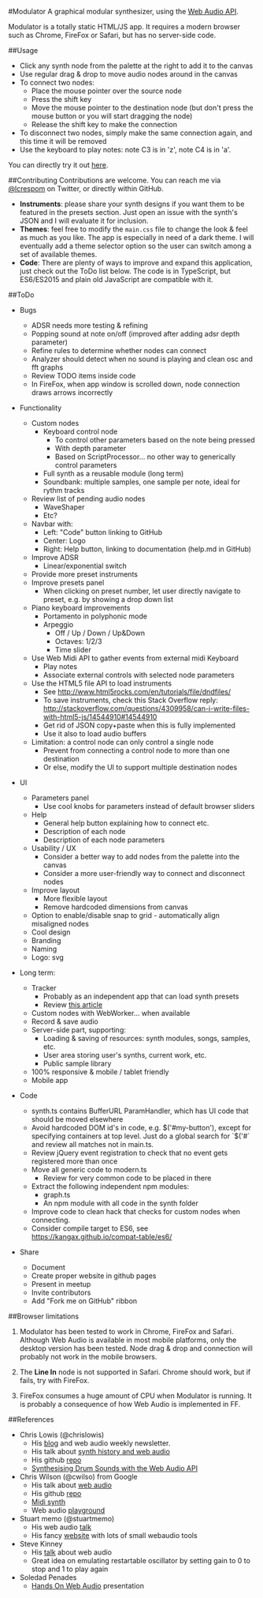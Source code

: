 #Modulator
A graphical modular synthesizer, using the
[Web Audio API](https://developer.mozilla.org/en-US/docs/Web/API/Web_Audio_API).

Modulator is a totally static HTML/JS app. It requires a modern browser such as Chrome,
FireFox or Safari, but has no server-side code.

##Usage
- Click any synth node from the palette at the right to add it to the canvas
- Use regular drag & drop to move audio nodes around in the canvas
- To connect two nodes:
	- Place the mouse pointer over the source node
	- Press the shift key
	- Move the mouse pointer to the destination node
		(but don't press the mouse button or you will start dragging the node)
	- Release the shift key to make the connection
- To disconnect two nodes, simply make the same connection again,
	and this time it will be removed
- Use the keyboard to play notes: note C3 is in 'z', note C4 is in 'a'.

You can directly try it out [here](//lcrespom.github.io/synth).

##Contributing
Contributions are welcome. You can reach me via [@lcrespom](https://twitter.com/lcrespom)
on Twitter, or directly within GitHub.

- **Instruments**: please share your synth designs if you want them to be featured
	in the presets section. Just open an issue with the synth's JSON and I will
	evaluate it for inclusion.
- **Themes**: feel free to modify the `main.css` file to change the look & feel as
	much as you like. The app is especially in need of a dark theme. I will
	eventually add a theme selector option so the user can switch among a set of
	available themes.
- **Code**: There are plenty of ways to improve and expand this application,
	just check out the ToDo list below. The code is in TypeScript, but ES6/ES2015 and
	plain old JavaScript are compatible with it.

##ToDo
- Bugs
	- ADSR needs more testing & refining
	- Popping sound at note on/off (improved after adding adsr depth parameter)
	- Refine rules to determine whether nodes can connect
	- Analyzer should detect when no sound is playing and clean osc and fft graphs
	- Review TODO items inside code
	- In FireFox, when app window is scrolled down, node connection
		draws arrows incorrectly

- Functionality
	- Custom nodes
		- Keyboard control node
			- To control other parameters based on the note being pressed
			- With depth parameter
			- Based on ScriptProcessor... no other way to generically control parameters
		- Full synth as a reusable module (long term)
		- Soundbank: multiple samples, one sample per note, ideal for rythm tracks
	- Review list of pending audio nodes
		- WaveShaper
		- Etc?
	- Navbar with:
		- Left: "Code" button linking to GitHub
		- Center: Logo
		- Right: Help button, linking to documentation (help.md in GitHub)
	- Improve ADSR
		- Linear/exponential switch
	- Provide more preset instruments
	- Improve presets panel
		- When clicking on preset number, let user directly navigate to preset,
			e.g. by showing a drop down list
	- Piano keyboard improvements
		- Portamento in polyphonic mode
		- Arpeggio
			- Off / Up / Down / Up&Down
			- Octaves: 1/2/3
			- Time slider
	- Use Web Midi API to gather events from external midi Keyboard
		- Play notes
		- Associate external controls with selected node parameters
	- Use the HTML5 file API to load instruments
		- See http://www.html5rocks.com/en/tutorials/file/dndfiles/
		- To save instruments, check this Stack Overflow reply:
			http://stackoverflow.com/questions/4309958/can-i-write-files-with-html5-js/14544910#14544910
		- Get rid of JSON copy+paste when this is fully implemented
		- Use it also to load audio buffers
	- Limitation: a control node can only control a single node
		- Prevent from connecting a control node to more than one destination
		- Or else, modify the UI to support multiple destination nodes

- UI
	- Parameters panel
		- Use cool knobs for parameters instead of default browser sliders
	- Help
		- General help button explaining how to connect etc.
		- Description of each node
		- Description of each node parameters
	- Usability / UX
		- Consider a better way to add nodes from the palette into the canvas
		- Consider a more user-friendly way to connect and disconnect nodes
	- Improve layout
		- More flexible layout
		- Remove hardcoded dimensions from canvas
	- Option to enable/disable snap to grid - automatically align misaligned nodes
	- Cool design
	- Branding
	- Naming
	- Logo: svg

- Long term:
	- Tracker
		- Probably as an independent app that can load synth presets
		- Review [this article](http://www.html5rocks.com/en/tutorials/audio/scheduling/)
	- Custom nodes with WebWorker... when available
	- Record & save audio
	- Server-side part, supporting:
		- Loading & saving of resources: synth modules, songs, samples, etc.
		- User area storing user's synths, current work, etc.
		- Public sample library
	- 100% responsive & mobile / tablet friendly
	- Mobile app

- Code
	- synth.ts contains BufferURL ParamHandler,
		which has UI code that should be moved elsewhere
	- Avoid hardcoded DOM id's in code, e.g. $('#my-button'), except
		for specifying containers at top level.
		Just do a global search for `$('#` and review all matches not in main.ts.
	- Review jQuery event registration to check that no event gets registered
		more than once
	- Move all generic code to modern.ts
		- Review for very common code to be placed in there
	- Extract the following independent npm modules:
		- graph.ts
		- An npm module with all code in the synth folder
	- Improve code to clean hack that checks for custom nodes when connecting.
	- Consider compile target to ES6, see https://kangax.github.io/compat-table/es6/

- Share
	- Document
	- Create proper website in github pages
	- Present in meetup
	- Invite contributors
	- Add "Fork me on GitHub" ribbon


##Browser limitations
1. Modulator has been tested to work in Chrome, FireFox and Safari.
	Although Web Audio is available in most mobile platforms, only the desktop
	version has been tested. Node drag & drop and connection will probably not work
	in the mobile browsers.

2. The **Line In** node is not supported in Safari. Chrome should work, but if
	fails, try with FireFox.

3. FireFox consumes a huge amount of CPU when Modulator is running. It is probably
a consequence of how Web Audio is implemented in FF.


##References
- Chris Lowis (@chrislowis)
	- His [blog](http://blog.chrislowis.co.uk/) and web audio weekly newsletter.
	- His talk about [synth history and web audio](http://blog.chrislowis.co.uk/2015/06/26/a-brief-history-of-synthesis.html)
	- His github [repo](https://github.com/chrislo)
	- [Synthesising Drum Sounds with the Web Audio API](https://dev.opera.com/articles/drum-sounds-webaudio/)
-  Chris Wilson (@cwilso) from Google
	- His talk about [web audio](https://www.youtube.com/watch?v=wZrNI-86zYI&list=FLztHRYsgsJ4s2_qfg91iW1Q&index=1)
	- His github [repo](https://github.com/cwilso)
	- [Midi synth](https://webaudiodemos.appspot.com/midi-synth/index.html)
	- Web audio [playground](http://webaudioplayground.appspot.com/)
- Stuart memo (@stuartmemo)
	- His web audio [talk](https://www.youtube.com/watch?v=PN8Eg1K9xjE)
	- His fancy [website](http://stuartmemo.com/) with lots of small webaudio tools
- Steve Kinney
	- His [talk](https://www.youtube.com/watch?v=56spBAgOYfg) about web audio
	- Great idea on emulating restartable oscillator by setting gain to 0 to stop and 1 to
		play again
- Soledad Penades
	- [Hands On Web Audio](http://soledadpenades.com/files/t/2015_howa/#0) presentation
